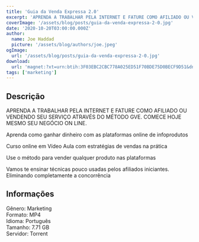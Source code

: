 ```yaml
---
title: 'Guia da Venda Expressa 2.0'
excerpt: 'APRENDA A TRABALHAR PELA INTERNET E FATURE COMO AFILIADO OU VENDENDO SEU SERVIÇO ATRAVÉS DO MÉTODO GVE. COMECE HOJE MESMO SEU NEGÓCIO ON LINE.Aprenda como ganhar dinheiro com as plataformas online de infoprodutosCurso online em Vídeo Aula com estratégias de vendas na prática<'
coverImage: '/assets/blog/posts/guia-da-venda-expressa-2-0.jpg'
date: '2020-10-20T03:00:00.000Z'
author:
  name: Joe Haddad
  picture: '/assets/blog/authors/joe.jpeg'
ogImage:
  url: '/assets/blog/posts/guia-da-venda-expressa-2-0.jpg'
download:
  url: 'magnet:?xt=urn:btih:3F03EBC2CBC778A025ED51F70BDE75D0BECF9D51&dn=GVE&tr=udp%3a%2f%2ftracker.openbittorrent.com%3a1337%2fannounce&tr=udp%3a%2f%2ftracker.opentrackr.org%3a1337%2fannounce'
tags: ['marketing']
---
```

<h2>Descrição</h2>
<p></p><p>APRENDA A TRABALHAR PELA INTERNET E FATURE COMO AFILIADO OU VENDENDO SEU SERVIÇO ATRAVÉS DO MÉTODO GVE. COMECE HOJE MESMO SEU NEGÓCIO ON LINE.</p><p>Aprenda como ganhar dinheiro com as plataformas online de infoprodutos</p><p>Curso online em Vídeo Aula com estratégias de vendas na prática</p><p>Use o método para vender qualquer produto nas plataformas</p><p>Vamos te ensinar técnicas pouco usadas pelos afiliados iniciantes. Eliminando completamente a concorrência</p><h2>Informações</h2><p>Gênero: Marketing<br/>Formato: MP4<br/>Idioma: Português<br/>Tamanho: 7.71 GB<br/>Servidor: Torrent</p>